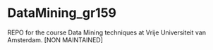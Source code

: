 # DataMining_gr159
REPO for the course Data Mining techniques at Vrije Universiteit van Amsterdam. 
[NON MAINTAINED]
